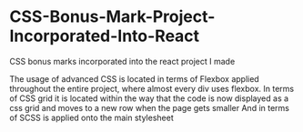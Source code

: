 # CSS-Bonus-Mark-Project-Incorporated-Into-React
CSS bonus marks incorporated into the react project I made

The usage of advanced CSS is located in terms of Flexbox applied throughout the entire project, where almost every div uses flexbox.
In terms of CSS grid it is located within the way that the code is now displayed as a css grid and moves to a new row when the page gets smaller
And in terms of SCSS is applied onto the main stylesheet
